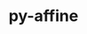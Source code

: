 ---
title: "py-affine"
layout: cache
categories: [package, develop]
meta: {"compilers": ["none"], "num_specs": 12, "num_specs_by_stack": {"ml-darwin-aarch64-mps": 4, "ml-linux-aarch64-cpu": 4, "ml-linux-aarch64-cuda": 4, "ml-linux-x86_64-cpu": 4, "ml-linux-x86_64-cuda": 4, "root": 12}, "oss": ["sequoia", "ubuntu24.04"], "platforms": ["darwin", "linux"], "stacks": ["ml-darwin-aarch64-mps", "ml-linux-aarch64-cpu", "ml-linux-aarch64-cuda", "ml-linux-x86_64-cpu", "ml-linux-x86_64-cuda", "root"], "targets": ["aarch64", "x86_64_v3"], "versions": ["2.1.0"]}
spec_details: [{"compiler": "none", "hash": "6iqs7ixzp42ext4inc7whz6uwpoeq7yh", "os": "ubuntu24.04", "platform": "linux", "size": "-", "stacks": ["ml-linux-x86_64-cpu", "ml-linux-x86_64-cuda", "root"], "target": "x86_64_v3", "variants": ["build_system=python_pip"], "versions": ["2.1.0"]}, {"compiler": "none", "hash": "aqlaqcy7rpkvelpk73pjwfrptmig54mg", "os": "ubuntu24.04", "platform": "linux", "size": "-", "stacks": ["ml-linux-x86_64-cpu", "ml-linux-x86_64-cuda", "root"], "target": "x86_64_v3", "variants": ["build_system=python_pip"], "versions": ["2.1.0"]}, {"compiler": "none", "hash": "auxztf7vycvbj5mr34hvqzdzfl2m2bvm", "os": "ubuntu24.04", "platform": "linux", "size": "-", "stacks": ["ml-linux-x86_64-cpu", "ml-linux-x86_64-cuda", "root"], "target": "x86_64_v3", "variants": ["build_system=python_pip"], "versions": ["2.1.0"]}, {"compiler": "none", "hash": "bf2urplcp5wbwgv4lqbpol7ngyi2qklm", "os": "ubuntu24.04", "platform": "linux", "size": "-", "stacks": ["ml-linux-aarch64-cpu", "ml-linux-aarch64-cuda", "root"], "target": "aarch64", "variants": ["build_system=python_pip"], "versions": ["2.1.0"]}, {"compiler": "none", "hash": "dfmv6pztnqcgzch6mqwln2is32tw4kud", "os": "sequoia", "platform": "darwin", "size": "-", "stacks": ["ml-darwin-aarch64-mps", "root"], "target": "aarch64", "variants": ["build_system=python_pip"], "versions": ["2.1.0"]}, {"compiler": "none", "hash": "gwtbabeiy4kimrq7tnzeljute73ldvvh", "os": "sequoia", "platform": "darwin", "size": "-", "stacks": ["ml-darwin-aarch64-mps", "root"], "target": "aarch64", "variants": ["build_system=python_pip"], "versions": ["2.1.0"]}, {"compiler": "none", "hash": "mrbg3mekcysvctkg7rqb4i7i6khjsrg7", "os": "ubuntu24.04", "platform": "linux", "size": "-", "stacks": ["ml-linux-aarch64-cpu", "ml-linux-aarch64-cuda", "root"], "target": "aarch64", "variants": ["build_system=python_pip"], "versions": ["2.1.0"]}, {"compiler": "none", "hash": "qpzeixyw5aycrmecsn4mpqfz4pgn4pym", "os": "ubuntu24.04", "platform": "linux", "size": "-", "stacks": ["ml-linux-aarch64-cpu", "ml-linux-aarch64-cuda", "root"], "target": "aarch64", "variants": ["build_system=python_pip"], "versions": ["2.1.0"]}, {"compiler": "none", "hash": "ra6wzqfhttwmfao3vqiyhj6swhe4dv3u", "os": "ubuntu24.04", "platform": "linux", "size": "-", "stacks": ["ml-linux-x86_64-cpu", "ml-linux-x86_64-cuda", "root"], "target": "x86_64_v3", "variants": ["build_system=python_pip"], "versions": ["2.1.0"]}, {"compiler": "none", "hash": "raqqa7ln7gkvzloqefn5de5itbq2wlhq", "os": "sequoia", "platform": "darwin", "size": "-", "stacks": ["ml-darwin-aarch64-mps", "root"], "target": "aarch64", "variants": ["build_system=python_pip"], "versions": ["2.1.0"]}, {"compiler": "none", "hash": "vh2noqgkvalx7v5kth47bqj2zlow3k4g", "os": "sequoia", "platform": "darwin", "size": "-", "stacks": ["ml-darwin-aarch64-mps", "root"], "target": "aarch64", "variants": ["build_system=python_pip"], "versions": ["2.1.0"]}, {"compiler": "none", "hash": "xkgzggyoyduudu5cenj4lbxjodphtzzt", "os": "ubuntu24.04", "platform": "linux", "size": "-", "stacks": ["ml-linux-aarch64-cpu", "ml-linux-aarch64-cuda", "root"], "target": "aarch64", "variants": ["build_system=python_pip"], "versions": ["2.1.0"]}]
---